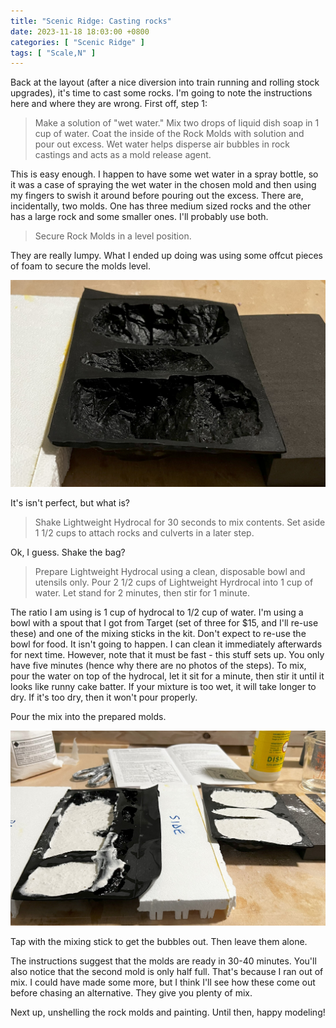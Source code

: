 ```yaml
---
title: "Scenic Ridge: Casting rocks"
date: 2023-11-18 18:03:00 +0800
categories: [ "Scenic Ridge" ]
tags: [ "Scale,N" ]
---
```


Back at the layout (after a nice diversion into train running and rolling stock upgrades), it's time to cast some rocks.  I'm going to note the instructions here and where they are wrong.  First off, step 1:

> Make a solution of "wet water."  Mix two drops of liquid dish soap in 1 cup of water.  Coat the inside of the Rock Molds with solution and pour out excess.  Wet water helps disperse air bubbles in rock castings and acts as a mold release agent.

This is easy enough.  I happen to have some wet water in a spray bottle, so it was a case of spraying the wet water in the chosen mold and then using my fingers to swish it around before pouring out the excess.  There are, incidentally, two molds.  One has three medium sized rocks and the other has a large rock and some smaller ones.  I'll probably use both.

> Secure Rock Molds in a level position.

They are really lumpy.  What I ended up doing was using some offcut pieces of foam to secure the molds level.  

![Securing the rock molds in a level position](/assets/2023/11/18/IMG_2285.jpg)

It's isn't perfect, but what is?

> Shake Lightweight Hydrocal for 30 seconds to mix contents.  Set aside 1 1/2 cups to attach rocks and culverts in a later step.

Ok, I guess.  Shake the bag?

> Prepare Lightweight Hydrocal using a clean, disposable bowl and utensils only.  Pour 2 1/2 cups of Lightweight Hyrdrocal into 1 cup of water.  Let stand for 2 minutes, then stir for 1 minute.

The ratio I am using is 1 cup of hydrocal to 1/2 cup of water.  I'm using a bowl with a spout that I got from Target (set of three for $15, and I'll re-use these) and one of the mixing sticks in the kit.  Don't expect to re-use the bowl for food.  It isn't going to happen.  I can clean it immediately afterwards for next time.  However, note that it must be fast - this stuff sets up.  You only have five minutes (hence why there are no photos of the steps).  To mix, pour the water on top of the hydrocal, let it sit for a minute, then stir it until it looks like runny cake batter.  If your mixture is too wet, it will take longer to dry.  If it's too dry, then it won't pour properly.

Pour the mix into the prepared molds.

![The mix poured into the molds](/assets/2023/11/18/IMG_2286.jpg)

Tap with the mixing stick to get the bubbles out.  Then leave them alone.

The instructions suggest that the molds are ready in 30-40 minutes.  You'll also notice that the second mold is only half full.  That's because I ran out of mix.  I could have made some more, but I think I'll see how these come out before chasing an alternative.  They give you plenty of mix.

Next up, unshelling the rock molds and painting.  Until then, happy modeling!
